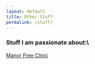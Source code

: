 ```yaml
---
layout: default
title: Other Stuff
permalink: /stuff/
---
```


### Stuff I am passionate about:\
[Manor Free Clinic](https://www.manorwellnessalliance.com/manor-free-clinic)